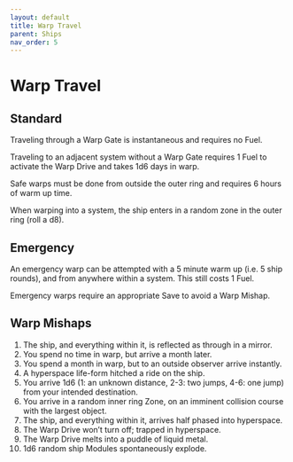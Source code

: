 ```yaml
---
layout: default
title: Warp Travel
parent: Ships
nav_order: 5
---
```


# Warp Travel

## Standard

Traveling through a Warp Gate is instantaneous and requires no Fuel.

Traveling to an adjacent system without a Warp Gate requires 1 Fuel to activate the Warp Drive and takes 1d6 days in warp.

Safe warps must be done from outside the outer ring and requires 6 hours of warm up time.

When warping into a system, the ship enters in a random zone in the outer ring (roll a d8).

## Emergency

An emergency warp can be attempted with a 5 minute warm up (i.e. 5 ship rounds), and from anywhere within a system. This still costs 1 Fuel. 

Emergency warps require an appropriate Save to avoid a Warp Mishap.

## Warp Mishaps

1.	The ship, and everything within it, is reflected as through in a mirror.
2.	You spend no time in warp, but arrive a month later.
3.	You spend a month in warp, but to an outside observer arrive instantly.
4.	A hyperspace life-form hitched a ride on the ship.
5.	You arrive 1d6 (1: an unknown distance, 2-3: two jumps, 4-6: one jump) from your intended destination.
6.	You arrive in a random inner ring Zone, on an imminent collision course with the largest object.
7.	The ship, and everything within it, arrives half phased into hyperspace.
8.	The Warp Drive won’t turn off; trapped in hyperspace.
9.	The Warp Drive melts into a puddle of liquid metal.
10.	1d6 random ship Modules spontaneously explode.